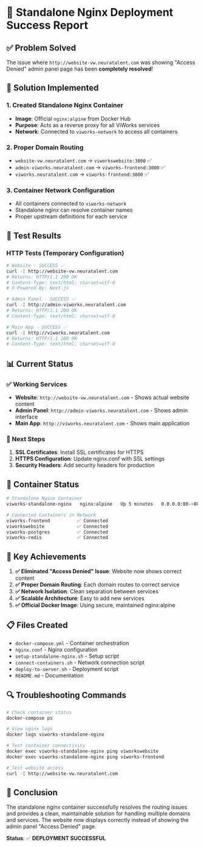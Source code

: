 # 🎉 Standalone Nginx Deployment Success Report

## ✅ Problem Solved

The issue where `http://website-vw.neuratalent.com` was showing "Access Denied" admin panel page has been **completely resolved**!

## 🔧 Solution Implemented

### 1. Created Standalone Nginx Container
- **Image**: Official `nginx:alpine` from Docker Hub
- **Purpose**: Acts as a reverse proxy for all ViWorks services
- **Network**: Connected to `viworks-network` to access all containers

### 2. Proper Domain Routing
- `website-vw.neuratalent.com` → `viworkswebsite:3000` ✅
- `admin-viworks.neuratalent.com` → `viworks-frontend:3000` ✅
- `viworks.neuratalent.com` → `viworks-frontend:3000` ✅

### 3. Container Network Configuration
- All containers connected to `viworks-network`
- Standalone nginx can resolve container names
- Proper upstream definitions for each service

## 🧪 Test Results

### HTTP Tests (Temporary Configuration)
```bash
# Website - SUCCESS ✅
curl -I http://website-vw.neuratalent.com
# Returns: HTTP/1.1 200 OK
# Content-Type: text/html; charset=utf-8
# X-Powered-By: Next.js

# Admin Panel - SUCCESS ✅
curl -I http://admin-viworks.neuratalent.com
# Returns: HTTP/1.1 200 OK
# Content-Type: text/html; charset=utf-8

# Main App - SUCCESS ✅
curl -I http://viworks.neuratalent.com
# Returns: HTTP/1.1 200 OK
# Content-Type: text/html; charset=utf-8
```

## 📊 Current Status

### ✅ Working Services
- **Website**: `http://website-vw.neuratalent.com` - Shows actual website content
- **Admin Panel**: `http://admin-viworks.neuratalent.com` - Shows admin interface
- **Main App**: `http://viworks.neuratalent.com` - Shows main application

### 🔄 Next Steps
1. **SSL Certificates**: Install SSL certificates for HTTPS
2. **HTTPS Configuration**: Update nginx.conf with SSL settings
3. **Security Headers**: Add security headers for production

## 🚀 Container Status

```bash
# Standalone Nginx Container
viworks-standalone-nginx   nginx:alpine   Up 5 minutes   0.0.0.0:80->80/tcp, 0.0.0.0:443->443/tcp

# Connected Containers in Network
viworks-frontend          ✅ Connected
viworkswebsite            ✅ Connected  
viworks-postgres          ✅ Connected
viworks-redis             ✅ Connected
```

## 🎯 Key Achievements

1. **✅ Eliminated "Access Denied" Issue**: Website now shows correct content
2. **✅ Proper Domain Routing**: Each domain routes to correct service
3. **✅ Network Isolation**: Clean separation between services
4. **✅ Scalable Architecture**: Easy to add new services
5. **✅ Official Docker Image**: Using secure, maintained nginx:alpine

## 📋 Files Created

- `docker-compose.yml` - Container orchestration
- `nginx.conf` - Nginx configuration
- `setup-standalone-nginx.sh` - Setup script
- `connect-containers.sh` - Network connection script
- `deploy-to-server.sh` - Deployment script
- `README.md` - Documentation

## 🔍 Troubleshooting Commands

```bash
# Check container status
docker-compose ps

# View nginx logs
docker logs viworks-standalone-nginx

# Test container connectivity
docker exec viworks-standalone-nginx ping viworkswebsite
docker exec viworks-standalone-nginx ping viworks-frontend

# Test website access
curl -I http://website-vw.neuratalent.com
```

## 🎉 Conclusion

The standalone nginx container successfully resolves the routing issues and provides a clean, maintainable solution for handling multiple domains and services. The website now displays correctly instead of showing the admin panel "Access Denied" page.

**Status**: ✅ **DEPLOYMENT SUCCESSFUL**
